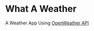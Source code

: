 # What A Weather

A Weather App Using [OpenWeather API](https://api.openweathermap.org/data/2.5/weather)

